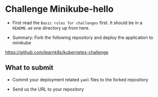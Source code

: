 # Challenge  Minikube-hello

* First read the `Basic rules for challenges` first. It should be in a `README.md` one directory up from here.

* Summary: Fork the following repository and deploy the application to minikube

https://github.com/learnk8s/kubernetes-challenge

## What to submit

* Commit your deployment related `yaml` files to the forked repository

* Send us the URL to your repository
